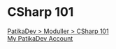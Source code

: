 # CSharp 101

[PatikaDev > Moduller > CSharp 101](https://app.patika.dev/moduller/csharp-101)
\
[My PatikaDev Account](https://app.patika.dev/seydanurdemir)
